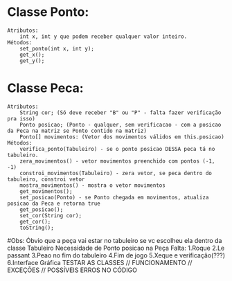 # Classe Ponto:
	Atributos:
		int x, int y que podem receber qualquer valor inteiro.
	Métodos:
		set_ponto(int x, int y);
		get_x();
		get_y();

# Classe Peca:
	Atributos:
		String cor; (Só deve receber "B" ou "P" - falta fazer verificação pra isso)
		Ponto posicao; (Ponto - qualquer, sem verificacao - com a posicao da Peca na matriz se Ponto contido na matriz)
		Ponto[] movimentos: (Vetor dos movimentos válidos em this.posicao)
	Métodos:
		verifica_ponto(Tabuleiro) - se o ponto posicao DESSA peca tá no tabuleiro.
		zera_movimentos() - vetor movimentos preenchido com pontos (-1, -1)
		constroi_movimentos(Tabuleiro) - zera vetor, se peca dentro do tabuleiro, constroi vetor
		mostra_movimentos() - mostra o vetor movimentos
		get_movimentos();
		set_posicao(Ponto) - se Ponto chegada em movimentos, atualiza posicao da Peca e retorna true
		get_posicao();
		set_cor(String cor);
		get_cor();
		toString();

#Obs:
	Óbvio que a peça vai estar no tabuleiro se vc escolheu ela dentro da classe Tabuleiro
	Necessidade de Ponto posicao na Peça
	Falta:
	1.Roque
	2.Le passant
	3.Peao no fim do tabuleiro
	4.Fim de jogo
	5.Xeque e verificação(???)
	6.Interface Gráfica
	TESTAR AS CLASSES // FUNCIONAMENTO // EXCEÇÕES // POSSÍVEIS ERROS NO CÓDIGO
